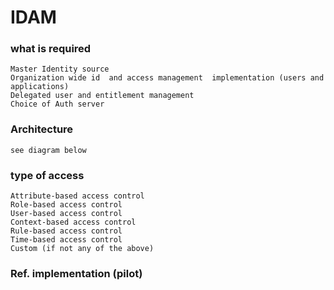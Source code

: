 


# IDAM

### what is required


    Master Identity source
    Organization wide id  and access management  implementation (users and applications)
    Delegated user and entitlement management
    Choice of Auth server

### Architecture

    see diagram below



### type of access


    Attribute-based access control
    Role-based access control
    User-based access control
    Context-based access control
    Rule-based access control
    Time-based access control
    Custom (if not any of the above)


### Ref. implementation (pilot)
